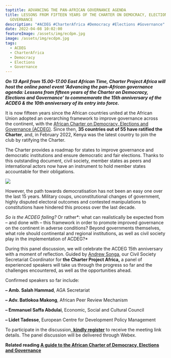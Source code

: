 ```yaml
---
toptitle: ADVANCING THE PAN-AFRICAN GOVERNANCE AGENDA
title: LESSONS FROM FIFTEEN YEARS OF THE CHARTER ON DEMOCRACY, ELECTIONS AND
  GOVERNANCE
description: "#ACDEG #CharterAfrica #Democracy #Elections #Governance"
date: 2022-04-08 10:02:00
featureImage: /assets/img/ecdpm.jpg
image: /assets/img/ecdpm.jpg
tags:
  - ACDEG
  - CharterAfrica
  - Democracy
  - Elections
  - Governance
---
```

<!--StartFragment-->

***On 13 April from 15.00-17.00 East African Time, Charter Project Africa will host the online panel event ‘Advancing the pan-African governance agenda: Lessons from fifteen years of the Charter on Democracy, Elections and Governance’ to commemorate the 15th anniversary of the ACDEG & the 10th anniversary of its entry into force.***

It is now fifteen years since the African countries united at the African Union adopted an overarching framework to improve governance across the continent, with the [African Charter on Democracy, Elections and Governance (ACDEG)](https://au.int/en/treaties/african-charter-democracy-elections-and-governance). Since then, **35 countries out of 55 have ratified the Charter**, and, in February 2022, Kenya was the latest country to join the club by ratifying the Charter.

The Charter provides a roadmap for states to improve governance and democratic institutions and ensure democratic and fair elections. Thanks to this outstanding document, civil society, member states as peers and international actors now have an instrument to hold member states accountable for their obligations. 

![](/assets/img/ecdpm.jpg)

However, the path towards democratisation has not been an easy one over the last 15 years. Military coups, unconstitutional changes of government, highly disputed electoral outcomes and contested manipulations to constitutions have hindered this process over the last decade.

*So is the ACDEG failing?* Or rather*: what can realistically be expected from – and done with – this framework in order to promote improved governance on the continent in adverse conditions? Beyond governments themselves, what role should continental and regional institutions, as well as civil society play in the implementation of ACDEG?*

During this panel discussion, we will celebrate the ACDEG 15th anniversary with a moment of reflection. Guided by [Andrew Songa](https://twitter.com/drewfremen), our Civil Society Secretariat Coordinator for [](https://www.facebook.com/The-Charter-Project-Africa-102343699086251)**the Charter Project Africa,** a panel of experienced speakers will take us through the progress so far and the challenges encountered, as well as the opportunities ahead. 

Confirmed speakers so far include:

**– Amb. Salah Hammad**, AGA Secretariat

**– Adv. Batlokoa Makong**, African Peer Review Mechanism

**– Emmanuel Saffa Abdulai**, Economic, Social and Cultural Council

**– Lidet Tadesse**, European Centre for Development Policy Management

To participate in the discussion,[ **kindly register**](https://ecdpm.webex.com/webappng/sites/ecdpm/meeting/info/90f3e4ca026d401f85767aea9191848b?isPopupRegisterView=true) to receive the meeting link details. The panel discussion will be delivered through Webex.

**Related reading [A guide to the African Charter of Democracy, Elections and Governance](https://ecdpm.org/publications/guide-african-charter-democracy-elections-governance/)**

<!--EndFragment-->